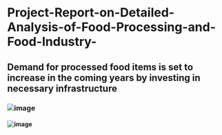 # Project-Report-on-Detailed-Analysis-of-Food-Processing-and-Food-Industry-
## Demand for processed food items is set to increase in the coming years by investing in necessary infrastructure
### ![image](https://github.com/KAVI-PRIYA-2000/Project-Report-on-Detailed-Analysis-of-Food-Processing-and-Food-Industry-/assets/152094354/fd90cbee-6075-40e0-87b1-52586d84223b)
#### ![image](https://github.com/KAVI-PRIYA-2000/Project-Report-on-Detailed-Analysis-of-Food-Processing-and-Food-Industry-/assets/152094354/67da9ec7-c5d9-4a70-a1ac-0052c5ced4f0)

